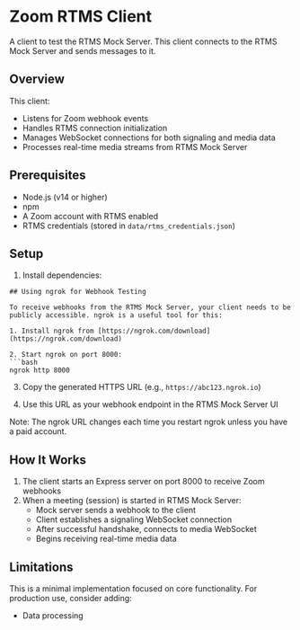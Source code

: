 # Zoom RTMS Client

A client to test the RTMS Mock Server. This client connects to the RTMS Mock Server and sends messages to it.

## Overview

This client:
- Listens for Zoom webhook events
- Handles RTMS connection initialization
- Manages WebSocket connections for both signaling and media data
- Processes real-time media streams from RTMS Mock Server

## Prerequisites

- Node.js (v14 or higher)
- npm
- A Zoom account with RTMS enabled
- RTMS credentials (stored in `data/rtms_credentials.json`)

## Setup

1. Install dependencies:

```
## Using ngrok for Webhook Testing

To receive webhooks from the RTMS Mock Server, your client needs to be publicly accessible. ngrok is a useful tool for this:

1. Install ngrok from [https://ngrok.com/download](https://ngrok.com/download)

2. Start ngrok on port 8000:
```bash
ngrok http 8000
```

3. Copy the generated HTTPS URL (e.g., `https://abc123.ngrok.io`)

4. Use this URL as your webhook endpoint in the RTMS Mock Server UI

Note: The ngrok URL changes each time you restart ngrok unless you have a paid account.

## How It Works

1. The client starts an Express server on port 8000 to receive Zoom webhooks
2. When a meeting (session) is started in RTMS Mock Server:
   - Mock server sends a webhook to the client
   - Client establishes a signaling WebSocket connection
   - After successful handshake, connects to media WebSocket
   - Begins receiving real-time media data



## Limitations

This is a minimal implementation focused on core functionality. For production use, consider adding:
- Data processing